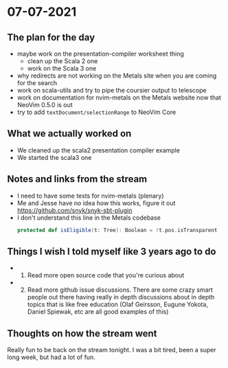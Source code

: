 # 07-07-2021

## The plan for the day
  - maybe work on the presentation-compiler worksheet thing
      - clean up the Scala 2 one
      - work on the Scala 3 one
  - why redirects are not working on the Metals site when you are coming for the
      search
  - work on scala-utils and try to pipe the coursier output to telescope
  - work on documentation for nvim-metals on the Metals website now that NeoVim
      0.5.0 is out
  - try to add `textDocument/selectionRange` to NeoVim Core

## What we actually worked on
  - We cleaned up the scala2 presentation compiler example
  - We started the scala3 one

## Notes and links from the stream
  - I need to have some tests for nvim-metals (plenary)
  - Me and Jesse have no idea how this works, figure it out
      https://github.com/snyk/snyk-sbt-plugin
  - I don't understand this line in the Metals codebase
    ```scala
    protected def isEligible(t: Tree): Boolean = !t.pos.isTransparent
    ```
## Things I wish I told myself like 3 years ago to do

  - 1. Read more open source code that you're curious about
  - 2. Read more github issue discussions. There are some crazy smart people out
       there having really in depth discussions about in depth topics that is
       like free education (Olaf Geirsson, Eugune Yokota, Daniel Spiewak, etc
       are all good examples of this)

## Thoughts on how the stream went

Really fun to be back on the stream tonight. I was a bit tired, been a super
long week, but had a lot of fun.
